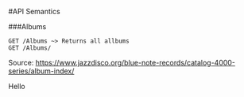 #API Semantics


###Albums

```
GET /Albums ~> Returns all allbums
GET /Albums/
```
Source: https://www.jazzdisco.org/blue-note-records/catalog-4000-series/album-index/

Hello